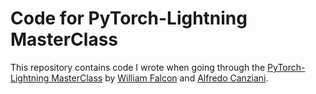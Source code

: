 # Code for PyTorch-Lightning MasterClass

This repository contains code I wrote when going through the [PyTorch-Lightning MasterClass](https://www.youtube.com/playlist?list=PLaMu-SDt_RB5NUm67hU2pdE75j6KaIOv2) by [William Falcon](https://github.com/williamFalcon) and [Alfredo Canziani](https://github.com/Atcold).
